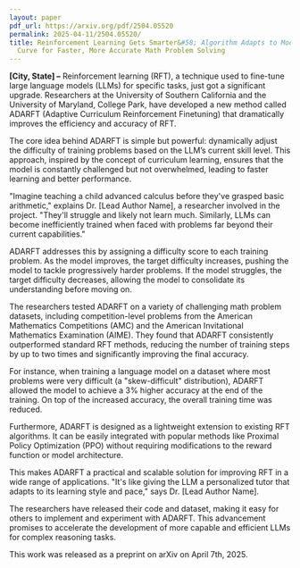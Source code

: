 ```yaml
---
layout: paper
pdf_url: https://arxiv.org/pdf/2504.05520
permalink: 2025-04-11/2504.05520/
title: Reinforcement Learning Gets Smarter&#58; Algorithm Adapts to Model's Learning
  Curve for Faster, More Accurate Math Problem Solving
---
```




**[City, State] –** Reinforcement learning (RFT), a technique used to fine-tune large language models (LLMs) for specific tasks, just got a significant upgrade. Researchers at the University of Southern California and the University of Maryland, College Park, have developed a new method called ADARFT (Adaptive Curriculum Reinforcement Finetuning) that dramatically improves the efficiency and accuracy of RFT.

The core idea behind ADARFT is simple but powerful: dynamically adjust the difficulty of training problems based on the LLM’s current skill level. This approach, inspired by the concept of curriculum learning, ensures that the model is constantly challenged but not overwhelmed, leading to faster learning and better performance.

"Imagine teaching a child advanced calculus before they've grasped basic arithmetic," explains Dr. [Lead Author Name], a researcher involved in the project. "They'll struggle and likely not learn much. Similarly, LLMs can become inefficiently trained when faced with problems far beyond their current capabilities."

ADARFT addresses this by assigning a difficulty score to each training problem. As the model improves, the target difficulty increases, pushing the model to tackle progressively harder problems. If the model struggles, the target difficulty decreases, allowing the model to consolidate its understanding before moving on.

The researchers tested ADARFT on a variety of challenging math problem datasets, including competition-level problems from the American Mathematics Competitions (AMC) and the American Invitational Mathematics Examination (AIME). They found that ADARFT consistently outperformed standard RFT methods, reducing the number of training steps by up to two times and significantly improving the final accuracy.

For instance, when training a language model on a dataset where most problems were very difficult (a "skew-difficult" distribution), ADARFT allowed the model to achieve a 3% higher accuracy at the end of the training. On top of the increased accuracy, the overall training time was reduced.

Furthermore, ADARFT is designed as a lightweight extension to existing RFT algorithms. It can be easily integrated with popular methods like Proximal Policy Optimization (PPO) without requiring modifications to the reward function or model architecture.

This makes ADARFT a practical and scalable solution for improving RFT in a wide range of applications. "It's like giving the LLM a personalized tutor that adapts to its learning style and pace," says Dr. [Lead Author Name].

The researchers have released their code and dataset, making it easy for others to implement and experiment with ADARFT. This advancement promises to accelerate the development of more capable and efficient LLMs for complex reasoning tasks.

This work was released as a preprint on arXiv on April 7th, 2025.